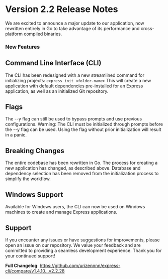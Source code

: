 # Version 2.2 Release Notes
We are excited to announce a major update to our application, now rewritten entirely in Go to take advantage of its performance and cross-platform compiled binaries.

### New Features

## Command Line Interface (CLI)
The CLI has been redesigned with a new streamlined command for initializing projects:
```express init <folder-name>```
This will create a new application with default dependencies pre-installed for an Express application, as well as an initialized Git repository.

## Flags
The --y flag can still be used to bypass prompts and use previous configurations.
Warning: The CLI must be initialized through prompts before the --y flag can be used. Using the flag without prior initialization will result in a panic.

## Breaking Changes

The entire codebase has been rewritten in Go.
The process for creating a new application has changed, as described above.
Database and dependency selection has been removed from the initialization process to simplify the workflow.

## Windows Support 
Available for Windows users, the CLI can now be used on Windows machines to create and manage Express applications.

## Support
If you encounter any issues or have suggestions for improvements, please open an issue on our repository. We value your feedback and are committed to providing a seamless development experience.
Thank you for your continued support!

**Full Changelog**: https://github.com/urizennnn/express-cli/compare/v1.4.10...v2.2.28

